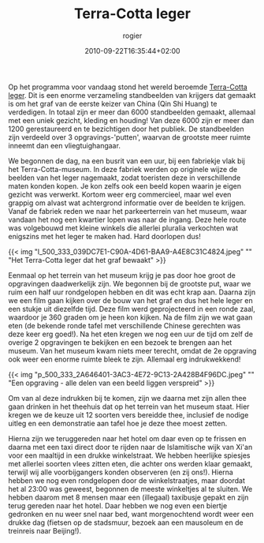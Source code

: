﻿---
title: Terra-Cotta leger
author: rogier
type: post
date: 2010-09-22T16:35:44+02:00
url: /weblog/2010/09/22/terra-cotta-leger/
commentFolder: 2010-09-22-terra-cotta-leger
categories:
- Vakantie
tags:
- China
- terra-cotta leger
- Xi'an
resources:
- src: l_500_333_039DC7E1-C90A-4D61-BAA9-A4E8C31C4824.jpeg
  title: Het Terra-Cotta leger dat het graf bewaakt
- src: p_500_333_2A646401-3AC3-4E72-9C13-2A428B4F96DC.jpeg
  title: Een opgraving - alle delen van een beeld liggen verspreid

---
Op het programma voor vandaag stond het wereld beroemde [Terra-Cotta leger](http://www.bmy.com.cn). Dit is een enorme verzameling standbeelden van krijgers dat gemaakt is om het graf van de eerste keizer van China (Qin Shi Huang) te verdedigen. In totaal zijn er meer dan 6000 standbeelden gemaakt, allemaal met een uniek gezicht, kleding en houding! Van deze 6000 zijn er meer dan 1200 gerestaureerd en te bezichtigen door het publiek. De standbeelden zijn verdeeld over 3 opgravings-'putten', waarvan de grootste meer ruimte inneemt dan een vliegtuighangaar.

We begonnen de dag, na een busrit van een uur, bij een fabriekje vlak bij het Terra-Cotta-museum. In deze fabriek werden op originele wijze de beelden van het leger nagemaakt, zodat toeristen deze in verschillende maten konden kopen. Je kon zelfs ook een beeld kopen waarin je eigen gezicht was verwerkt. Kortom weer erg commercieel, maar wel even grappig om alvast wat achtergrond informatie over de beelden te krijgen.
Vanaf de fabriek reden we naar het parkeerterrein van het museum, waar vandaan het nog een kwartier lopen was naar de ingang. Deze hele route was volgebouwd met kleine winkels die allerlei pluralia verkochten wat enigszins met het leger te maken had. Hard doorlopen dus!


{{< img "l_500_333_039DC7E1-C90A-4D61-BAA9-A4E8C31C4824.jpeg" ""  "Het Terra-Cotta leger dat het graf bewaakt" >}}

Eenmaal op het terrein van het museum krijg je pas door hoe groot de opgravingen daadwerkelijk zijn. We begonnen bij de grootste put, waar we ruim een half uur rondgelopen hebben en dit was echt krap aan. Daarna zijn we een film gaan kijken over de bouw van het graf en dus het hele leger en een stukje uit diezelfde tijd. Deze film werd geprojecteerd in een ronde zaal, waardoor je 360 graden om je heen kon kijken. Na de film zijn we wat gaan eten (de bekende ronde tafel met verschillende Chinese gerechten was deze keer erg goed!). Na het eten kregen we nog een uur de tijd om zelf de overige 2 opgravingen te bekijken en een bezoek te brengen aan het museum. Van het museum kwam niets meer terecht, omdat de 2e opgraving ook weer een enorme ruimte bleek te zijn. Allemaal erg indrukwekkend!


{{< img "p_500_333_2A646401-3AC3-4E72-9C13-2A428B4F96DC.jpeg" ""  "Een opgraving - alle delen van een beeld liggen verspreid" >}}

Om van al deze indrukken bij te komen, zijn we daarna met zijn allen thee gaan drinken in het theehuis dat op het terrein van het museum staat. Hier kregen we de keuze uit 12 soorten vers bereidde thee, inclusief de nodige uitleg en een demonstratie aan tafel hoe je deze thee moest zetten.

Hierna zijn we teruggereden naar het hotel om daar even op te frissen en daarna met een taxi direct door te rijden naar de Islamitische wijk van Xi'an voor een maaltijd in een drukke winkelstraat. We hebben heerlijke spiesjes met allerlei soorten vlees zitten eten, die achter ons werden klaar gemaakt, terwijl wij alle voorbijgangers konden observeren (en zij ons!). Hierna hebben we nog even rondgelopen door de winkelstraatjes, maar doordat het al 23:00 was geweest, begonnen de meeste winkeltjes al te sluiten. We hebben daarom met 8 mensen maar een (illegaal) taxibusje gepakt en zijn terug gereden naar het hotel. Daar hebben we nog even een biertje gedronken en nu weer snel naar bed, want morgenochtend wordt weer een drukke dag  (fietsen op de stadsmuur, bezoek aan een mausoleum en de treinreis naar Beijing!).     
